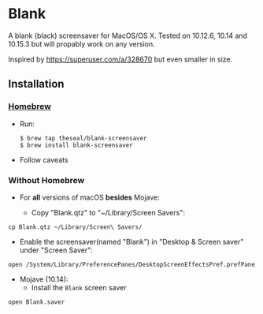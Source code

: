 # Blank
A blank (black) screensaver for MacOS/OS X.
Tested on 10.12.6, 10.14 and 10.15.3 but will propably work on any version.

Inspired by https://superuser.com/a/328670 but even smaller in size.

## Installation

### [Homebrew](http://brew.sh/)
* Run:

    ```
    $ brew tap theseal/blank-screensaver
    $ brew install blank-screensaver
    ```
* Follow caveats

### Without Homebrew

* For **all** versions of macOS **besides** Mojave:

  * Copy "Blank.qtz" to "~/Library/Screen Savers":
```
cp Blank.qtz ~/Library/Screen\ Savers/
```
* Enable the screensaver(named "Blank") in "Desktop & Screen saver" under "Screen Saver":
```
open /System/Library/PreferencePanes/DesktopScreenEffectsPref.prefPane
```

* Mojave (10.14):
  * Install the `Blank` screen saver
```
open Blank.saver
```
